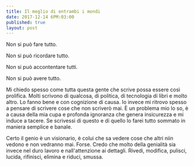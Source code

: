 ```yaml
---
title: Il meglio di entrambi i mondi
date: 2017-12-14 6PM:03:00 
published: true
layout: post
---
```


Non si può fare tutto.

Non si può ricordare tutto.

Non si può accontentare tutti.

Non si può avere tutto.




Mi chiedo spesso come tutta questa gente che scrive possa essere così prolifica. Molti scrivono di qualcosa, di politica, di tecnologia di libri e molto altro. Lo fanno bene e con cognizione di causa. Io invece mi ritrovo spesso a pensare di scrivere cose che non scriverò mai.
È un problema mio lo so, è a causa della mia cupa e profonda ignoranza che genera insicurezza e mi induce a tacere. Se scrivessi di questo e di quello lo farei tutto sommato in maniera semplice e banale.

Certo il genio è un visionario, è colui che sa vedere cose che altri niin vedono e non vedranno mai. Forse.
Credo che molto della genialità sia invece nel duro lavoro e nall'attenzione ai dettagli.
Rivedi, modifica, pulisci, lucida, rifinisci, elimina e riduci, smussa.